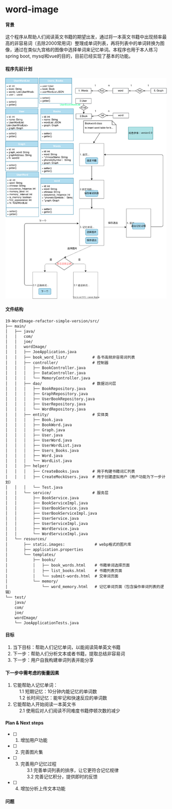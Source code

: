 # word-image
#### 背景
这个程序从帮助人们阅读英文书籍的期望出发，通过将一本英文书籍中出现频率最高的非容易词（去除2000常用词）整理成单词列表，再将列表中的单词转换为图像，通过在类似九宫格的图像中选择单词来记忆单词。本程序也用于本人练习spring boot, mysql和vue的目的，目前已经实现了基本的功能。 

#### 程序先前计划
![alt text](page-flow4.svg)

#### 文件结构  
```
19-WordImage-refactor-simple-version/src/
├── main/  
│   ├── java/
│   │   com/
│   │   joe/
│   │   wordImage/
│   │   ├── JoeApplication.java
│   │   ├── book_word_list/           # 各书高频非容易词列表  
│   │   ├── controller/               # 控制器
│   │   │   ├── BookController.java
│   │   │   ├── DataController.java
│   │   │   └── MemoryController.java
│   │   ├── dao/                      # 数据访问层  
│   │   │   ├── BookRepository.java
│   │   │   ├── GraphRepository.java
│   │   │   ├── UserBookRepository.java
│   │   │   ├── UserRepository.java
│   │   │   └── WordRepository.java
│   │   ├── entity/                   # 实体类  
│   │   │   ├── Book.java
│   │   │   ├── BookWord.java  
│   │   │   ├── Graph.java
│   │   │   ├── User.java
│   │   │   ├── UserWord.java
│   │   │   ├── UserWordList.java
│   │   │   ├── Users_Books.java
│   │   │   ├── Word.java
│   │   │   └── WordList.java
│   │   ├── helper/
│   │   │   ├── CreateBooks.java      # 用于构建书籍词汇列表 
│   │   │   ├── CreateMockUsers.java  # 用于创建虚拟用户（用户功能为下一步计划）  
│   │   │   └── Test.java
│   │   └── service/                  # 服务层 
│   │       ├── BookService.java
│   │       ├── BookServiceImpl.java
│   │       ├── UserBookService.java
│   │       ├── UserBookServiceImpl.java
│   │       ├── UserService.java
│   │       ├── UserServiceImpl.java
│   │       ├── WordService.java
│   │       └── WordServiceImpl.java
│   └── resources/      
│       ├── static.images:             # webp格式的图片库           
│       ├── application.properties
│       └── templates/
│           ├── books/
│           │   ├── book_words.html    # 书籍单词选择页面  
│           │   ├── list_books.html    # 书籍列表页面   
│           │   └── submit-words.html  # 交单词页面 
│           └── memory/
│               └── word_memory.html   # 记忆单词页面（包含操作单词列表的逻辑） 
└── test/
    java/
    com/
    joe/
    wordImage/
    └── JoeApplicationTests.java
```


#### 目标
1. 当下目标：帮助人们记忆单词，以能阅读简单英文书籍  
2. 下一步：帮助人们分析文本或者书籍，提取总结非容易词  
3. 下一步：用户自我构建单词列表并能分享

#### 下一步中需考虑的衡量因素
1. 它能帮助人记忆单词：   
&nbsp;&nbsp;&nbsp;&nbsp; 1.1 短期记忆：10分钟内能记忆的单词数   
&nbsp;&nbsp;&nbsp;&nbsp; 1.2 长时间记忆：能牢记和快速反应的单词数  
2. 它能帮助人开始阅读一本英文书   
&nbsp;&nbsp;&nbsp;&nbsp; 2.1 使用后对人们阅读不同难度书籍停顿次数的减少  

#### Plan & Next steps  
- [ ] 1. 增加用户功能    
- [ ] 2. 完善图片集   
- [ ] 3. 完善用户记忆过程                     
&nbsp;&nbsp;&nbsp;&nbsp; 3.1 完善单词列表的排序，让它更符合记忆规律     
&nbsp;&nbsp;&nbsp;&nbsp; 3.2 完善记忆积分，提供即时的反馈    
- [ ] 4. 增加分析上传文本功能     


#### 问题
